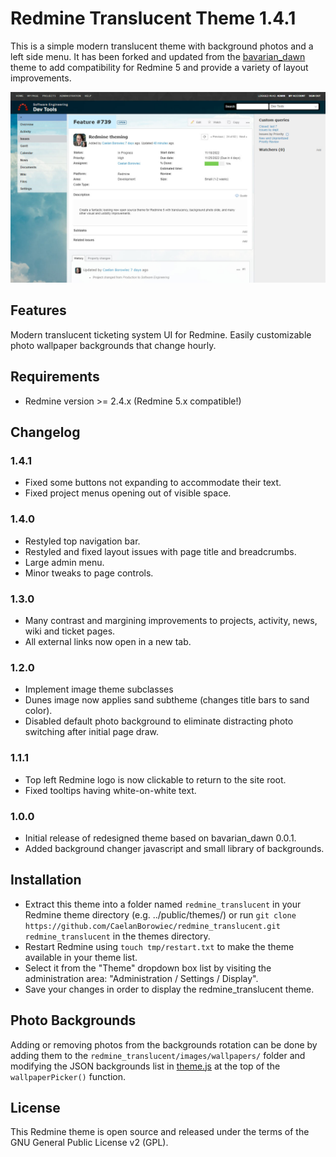 # Redmine Translucent Theme 1.4.1

This is a simple modern translucent theme with background photos and a left side menu. It has been forked and updated from the [bavarian_dawn](https://github.com/miyanaga/bavarian_dawn) theme to add compatibility for Redmine 5 and provide a variety of layout improvements.

![Screenshot](https://raw.githubusercontent.com/CaelanBorowiec/redmine_translucent/master/screenshot.jpg)

## Features

Modern translucent ticketing system UI for Redmine.
Easily customizable photo wallpaper backgrounds that change hourly.

## Requirements

* Redmine version >= 2.4.x
(Redmine 5.x compatible!)

## Changelog

### 1.4.1
* Fixed some buttons not expanding to accommodate their text.
* Fixed project menus opening out of visible space.

### 1.4.0
* Restyled top navigation bar.
* Restyled and fixed layout issues with page title and breadcrumbs.
* Large admin menu.
* Minor tweaks to page controls.

### 1.3.0
* Many contrast and margining improvements to projects, activity, news, wiki and ticket pages.
* All external links now open in a new tab.

### 1.2.0
* Implement image theme subclasses
* Dunes image now applies sand subtheme (changes title bars to sand color).
* Disabled default photo background to eliminate distracting photo switching after initial page draw.

### 1.1.1
* Top left Redmine logo is now clickable to return to the site root.
* Fixed tooltips having white-on-white text.

### 1.0.0
* Initial release of redesigned theme based on bavarian_dawn 0.0.1.
* Added background changer javascript and small library of backgrounds.


## Installation

* Extract this theme into a folder named `redmine_translucent` in your Redmine theme directory (e.g. ../public/themes/) or run `git clone https://github.com/CaelanBorowiec/redmine_translucent.git redmine_translucent` in the themes directory.
* Restart Redmine using `touch tmp/restart.txt` to make the theme available in your theme list.
* Select it from the "Theme" dropdown box list by visiting the administration area: "Administration / Settings / Display".
* Save your changes in order to display the redmine_translucent theme.

## Photo Backgrounds
Adding or removing photos from the backgrounds rotation can be done by adding them to the `redmine_translucent/images/wallpapers/` folder and modifying the JSON backgrounds list in [theme.js](https://github.com/CaelanBorowiec/redmine_translucent/blob/master/javascripts/theme.js) at the top of the `wallpaperPicker()` function.

## License

This Redmine theme is open source and released under the terms of the GNU General Public License v2 (GPL).
